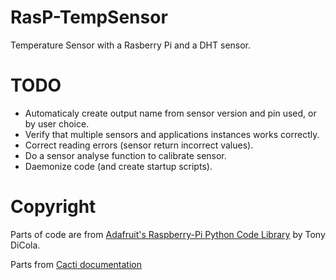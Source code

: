 RasP-TempSensor
===============

Temperature Sensor with a Rasberry Pi and a DHT sensor.

TODO
===============
 * Automaticaly create output name from sensor version and pin used, or by user choice.
 * Verify that multiple sensors and applications instances works correctly.
 * Correct reading errors (sensor return incorrect values).
 * Do a sensor analyse function to calibrate sensor.
 * Daemonize code (and create startup scripts).

Copyright
===============
Parts of code are from [Adafruit's Raspberry-Pi Python Code Library](https://github.com/adafruit/Adafruit-Raspberry-Pi-Python-Code) by Tony DiCola.

Parts from [Cacti documentation](http://docs.cacti.net/manual:088:3a_advanced_topics.1_data_input_methods#making_your_scripts_work_with_cacti)

